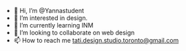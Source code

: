 - 👋 Hi, I’m @Yannastudent
- 👀 I’m interested in design.
- 🌱 I’m currently learning INM
- 💞️ I’m looking to collaborate on web design
- 📫 How to reach me tati.design.studio.toronto@gmail.com

<!---
Yannastudent/Yannastudent is a ✨ special ✨ repository because its `README.md` (this file) appears on your GitHub profile.
You can click the Preview link to take a look at your changes.
--->
